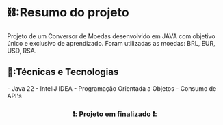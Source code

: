 <h1>⛓️:Resumo do projeto</h1>

Projeto de um Conversor de Moedas desenvolvido em JAVA com objetivo único e exclusivo de aprendizado. Foram utilizadas as moedas: BRL, EUR, USD, RSA.

<h2>👀:Técnicas e Tecnologias</h2>
- Java 22
- InteliJ IDEA
- Programação Orientada a Objetos
- Consumo de API's

<h3 align="center"> 
❗: Projeto em finalizado ❗:
</h3>
